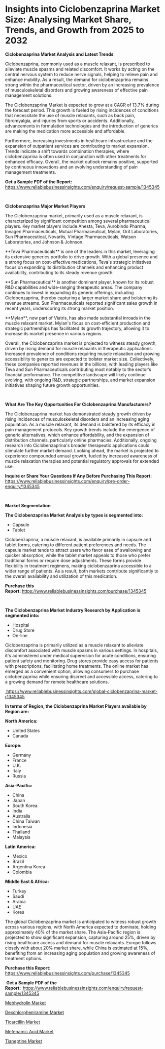 <p><h1>Insights into Ciclobenzaprina Market Size: Analysing Market Share, Trends, and Growth from 2025 to 2032</h1></p><p><strong>Ciclobenzaprina Market Analysis and Latest Trends</strong></p>
<p><p>Ciclobenzaprina, commonly used as a muscle relaxant, is prescribed to alleviate muscle spasms and related discomfort. It works by acting on the central nervous system to reduce nerve signals, helping to relieve pain and enhance mobility. As a result, the demand for ciclobenzaprina remains strong within the pharmaceutical sector, driven by an increasing prevalence of musculoskeletal disorders and growing awareness of effective pain management solutions.</p><p>The Ciclobenzaprina Market is expected to grow at a CAGR of 13.7% during the forecast period. This growth is fueled by rising incidences of conditions that necessitate the use of muscle relaxants, such as back pain, fibromyalgia, and injuries from sports or accidents. Additionally, advancements in formulation technologies and the introduction of generics are making the medication more accessible and affordable.</p><p>Furthermore, increasing investments in healthcare infrastructure and the expansion of outpatient services are contributing to market expansion. Trends indicate a shift towards combination therapies, where ciclobenzaprina is often used in conjunction with other treatments for enhanced efficacy. Overall, the market outlook remains positive, supported by continuous innovations and an evolving understanding of pain management treatments.</p></p>
<p><strong>Get a Sample PDF of the Report:&nbsp;</strong> <a href="https://www.reliablebusinessinsights.com/enquiry/request-sample/1345345?utm_campaign=1877&utm_medium=2&utm_source=Github&utm_content=ia&utm_term=08032025&utm_id=ciclobenzaprina">https://www.reliablebusinessinsights.com/enquiry/request-sample/1345345</a></p>
<p>&nbsp;</p>
<p><strong>Ciclobenzaprina Major Market Players</strong></p>
<p><p>The Ciclobenzaprina market, primarily used as a muscle relaxant, is characterized by significant competition among several pharmaceutical players. Key market players include Anesta, Teva, Aurobindo Pharma, Invagen Pharmaceuticals, Mutual Pharmaceutical, Mylan, Orit Laboratories, Sun Pharmaceutical, Novartis, Vintage Pharmaceuticals, Watson Laboratories, and Johnson & Johnson.</p><p>**Teva Pharmaceuticals** is one of the leaders in this market, leveraging its extensive generics portfolio to drive growth. With a global presence and a strong focus on cost-effective medications, Teva's strategic initiatives focus on expanding its distribution channels and enhancing product availability, contributing to its steady revenue growth.</p><p>**Sun Pharmaceutical** is another dominant player, known for its robust R&D capabilities and wide-ranging therapeutic areas. The company continues to invest in expanding its generic offerings, including Ciclobenzaprina, thereby capturing a larger market share and bolstering its revenue streams. Sun Pharmaceuticals reported significant sales growth in recent years, underscoring its strong market position.</p><p>**Mylan**, now part of Viatris, has also made substantial inroads in the muscle relaxant market. Mylan's focus on cost-efficient production and strategic partnerships has facilitated its growth trajectory, allowing it to increase its market presence in various regions.</p><p>Overall, the Ciclobenzaprina market is projected to witness steady growth, driven by rising demand for muscle relaxants in therapeutic applications. Increased prevalence of conditions requiring muscle relaxation and growing accessibility to generics are expected to bolster market size. Collectively, these companies reported revenues in the billions, with leading players like Teva and Sun Pharmaceuticals contributing most notably to the sector’s financial performance. The competitive landscape will likely continue evolving, with ongoing R&D, strategic partnerships, and market expansion initiatives shaping future growth opportunities.</p></p>
<p>&nbsp;</p>
<p><strong>What Are The Key Opportunities For Ciclobenzaprina Manufacturers?</strong></p>
<p><p>The Ciclobenzaprina market has demonstrated steady growth driven by rising incidences of musculoskeletal disorders and an increasing aging population. As a muscle relaxant, its demand is bolstered by its efficacy in pain management protocols. Key growth trends include the emergence of generic alternatives, which enhance affordability, and the expansion of distribution channels, particularly online pharmacies. Additionally, ongoing research into Ciclobenzaprina's broader therapeutic applications could stimulate further market demand. Looking ahead, the market is projected to experience compounded annual growth, fueled by increased awareness of muscle relaxation therapies and potential regulatory approvals for extended use.</p></p>
<p><strong>Inquire or Share Your Questions If Any Before Purchasing This Report:</strong> <a href="https://www.reliablebusinessinsights.com/enquiry/pre-order-enquiry/1345345?utm_campaign=1877&utm_medium=2&utm_source=Github&utm_content=ia&utm_term=08032025&utm_id=ciclobenzaprina">https://www.reliablebusinessinsights.com/enquiry/pre-order-enquiry/1345345</a></p>
<p>&nbsp;</p>
<p><strong>Market Segmentation</strong></p>
<p><strong>The Ciclobenzaprina Market Analysis by types is segmented into:</strong></p>
<p><ul><li>Capsule</li><li>Tablet</li></ul></p>
<p><p>Ciclobenzaprina, a muscle relaxant, is available primarily in capsule and tablet forms, catering to different patient preferences and needs. The capsule market tends to attract users who favor ease of swallowing and quicker absorption, while the tablet market appeals to those who prefer traditional forms or require dose adjustments. These forms provide flexibility in treatment regimens, making ciclobenzaprina accessible to a wider range of patients. As a result, both markets contribute significantly to the overall availability and utilization of this medication.</p></p>
<p><strong>Purchase this Report:&nbsp;</strong><a href="https://www.reliablebusinessinsights.com/purchase/1345345?utm_campaign=1877&utm_medium=2&utm_source=Github&utm_content=ia&utm_term=08032025&utm_id=ciclobenzaprina">https://www.reliablebusinessinsights.com/purchase/1345345</a></p>
<p>&nbsp;</p>
<p><strong>The Ciclobenzaprina Market Industry Research by Application is segmented into:</strong></p>
<p><ul><li>Hospital</li><li>Drug Store</li><li>On-line</li></ul></p>
<p><p>Ciclobenzaprina is primarily utilized as a muscle relaxant to alleviate discomfort associated with muscle spasms in various settings. In hospitals, it's administered under medical supervision for acute conditions, ensuring patient safety and monitoring. Drug stores provide easy access for patients with prescriptions, facilitating home treatments. The online market has emerged as a convenient option, allowing consumers to purchase ciclobenzaprina while ensuring discreet and accessible access, catering to a growing demand for remote healthcare solutions.</p></p>
<p><a href="https://www.reliablebusinessinsights.com/global-ciclobenzaprina-market-r1345345?utm_campaign=1877&utm_medium=2&utm_source=Github&utm_content=ia&utm_term=08032025&utm_id=ciclobenzaprina">&nbsp;https://www.reliablebusinessinsights.com/global-ciclobenzaprina-market-r1345345</a></p>
<p><strong>In terms of Region, the Ciclobenzaprina Market Players available by Region are:</strong></p>
<p>
    <p> <strong> North America: </strong>
        <ul>
            <li>United States</li>
            <li>Canada</li>
        </ul>
        </p> 
    <p> <strong> Europe: </strong>
        <ul>
            <li>Germany</li>
            <li>France</li>
            <li>U.K.</li>
            <li>Italy</li>
            <li>Russia</li>
        </ul>
        </p> 
    <p> <strong> Asia-Pacific: </strong>
        <ul>
            <li>China</li>
            <li>Japan</li>
            <li>South Korea</li>
            <li>India</li>
            <li>Australia</li>
            <li>China Taiwan</li>
            <li>Indonesia</li>
            <li>Thailand</li>
            <li>Malaysia</li>
        </ul>
        </p> 
    <p> <strong> Latin America: </strong>
        <ul>
            <li>Mexico</li>
            <li>Brazil</li>
            <li>Argentina Korea</li>
            <li>Colombia</li>
        </ul>
        </p> 
    <p> <strong> Middle East & Africa: </strong>
        <ul>
            <li>Turkey</li>
            <li>Saudi</li>
            <li>Arabia</li>
            <li>UAE</li>
            <li>Korea</li>
        </ul>
    </p>
    </p>
<p><p>The global Ciclobenzaprina market is anticipated to witness robust growth across various regions, with North America expected to dominate, holding approximately 40% of the market share. The Asia-Pacific region is projected to show significant expansion, capturing around 25%, driven by rising healthcare access and demand for muscle relaxants. Europe follows closely with about 20% market share, while China is estimated at 15%, benefiting from an increasing aging population and growing awareness of treatment options.</p></p>
<p><strong>Purchase this Report: </strong><a href="https://www.reliablebusinessinsights.com/purchase/1345345?utm_campaign=1877&utm_medium=2&utm_source=Github&utm_content=ia&utm_term=08032025&utm_id=ciclobenzaprina">https://www.reliablebusinessinsights.com/purchase/1345345</a></p>
<p>&nbsp;<strong>Get a Sample PDF of the Report:&nbsp;&nbsp;</strong><a href="https://www.reliablebusinessinsights.com/enquiry/request-sample/1345345?utm_campaign=1877&utm_medium=2&utm_source=Github&utm_content=ia&utm_term=08032025&utm_id=ciclobenzaprina">https://www.reliablebusinessinsights.com/enquiry/request-sample/1345345</a></p>
<p><strong></strong></p>
<p><p><a href="https://github.com/ayondaylos/Market-Research-Report-List-1/blob/main/mebhydrolin-market.md?utm_campaign=1877&utm_medium=2&utm_source=Github&utm_content=ia&utm_term=08032025&utm_id=ciclobenzaprina">Mebhydrolin Market</a></p><p><a href="https://github.com/kanetaerkid/Market-Research-Report-List-1/blob/main/dexchlorpheniramine-market.md?utm_campaign=1877&utm_medium=2&utm_source=Github&utm_content=ia&utm_term=08032025&utm_id=ciclobenzaprina">Dexchlorpheniramine Market</a></p><p><a href="https://github.com/leoustolja/Market-Research-Report-List-1/blob/main/ticarcillin-market.md?utm_campaign=1877&utm_medium=2&utm_source=Github&utm_content=ia&utm_term=08032025&utm_id=ciclobenzaprina">Ticarcillin Market</a></p><p><a href="https://github.com/bichukapac/Market-Research-Report-List-1/blob/main/mefenamic-acid-market.md?utm_campaign=1877&utm_medium=2&utm_source=Github&utm_content=ia&utm_term=08032025&utm_id=ciclobenzaprina">Mefenamic Acid Market</a></p><p><a href="https://github.com/madethkijori/Market-Research-Report-List-1/blob/main/tianeptine-market.md?utm_campaign=1877&utm_medium=2&utm_source=Github&utm_content=ia&utm_term=08032025&utm_id=ciclobenzaprina">Tianeptine Market</a></p></p>